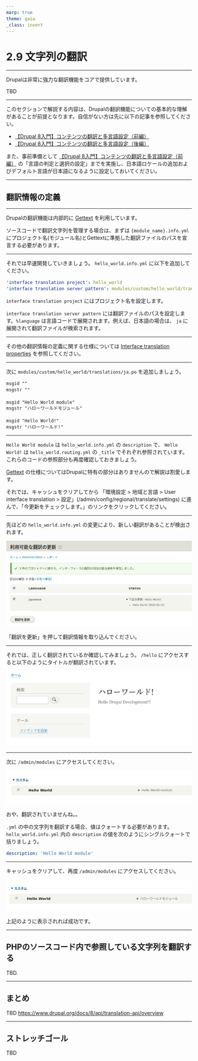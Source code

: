 ```yaml
---
marp: true
theme: gaia
_class: invert
---
```


<!-- _class: lead -->
# 2.9 文字列の翻訳

---

Drupalは非常に強力な翻訳機能をコアで提供しています。

TBD

---

このセクションで解説する内容は、Drupalの翻訳機能についての基本的な理解があることが前提となります。自信がない方は先に以下の記事を参照してください。
- [【Drupal 8入門】コンテンツの翻訳と多言語設定（前編）](https://thinkit.co.jp/article/10080)
- [【Drupal 8入門】コンテンツの翻訳と多言語設定（後編）](https://thinkit.co.jp/article/10081)

また、事前準備として [【Drupal 8入門】コンテンツの翻訳と多言語設定（前編）](https://thinkit.co.jp/article/10080) の「言語の判定と選択の設定」までを実施し、日本語ロケールの追加およびデフォルト言語が日本語になるように設定しておいてください。

---

<!-- _class: lead -->
## 翻訳情報の定義

---

Drupalの翻訳機能は内部的に [Gettext](https://www.php.net/manual/en/book.gettext.php) を利用しています。

ソースコードで翻訳文字列を管理する場合は、まずは `{module_name}.info.yml` にプロジェクト名(モジュール名)とGettextに準拠した翻訳ファイルのパスを宣言する必要があります。

---

それでは早速開発していきましょう。 `hello_world.info.yml` に以下を追加してください。

```yml
'interface translation project': hello_world
'interface translation server pattern': modules/custom/hello_world/translations/%language.po
```

`interface translation project` にはプロジェクト名を設定します。

`interface translation server pattern` には翻訳ファイルのパスを設定します。`%language` は言語コードで展開されます。例えば、日本語の場合は、 `ja` に展開されて翻訳ファイルが検索されます。


---

その他の翻訳情報の定義に関する仕様については [Interface translation properties](https://api.drupal.org/api/drupal/core%21modules%21locale%21locale.api.php/group/interface_translation_properties/) を参照してください。

---

次に `modules/custom/hello_world/translations/ja.po` を追加しましょう。

```txt
msgid ""
msgstr ""

msgid "Hello World module"
msgstr "ハローワールドモジュール"

msgid "Hello World!"
msgstr "ハローワールド!"
```

---

`Hello World module` は `hello_world.info.yml` の `description` で、 `Hello World!` は `hello_world.routing.yml` の `_title` でそれぞれ参照されています。これらのコードの参照部分も再度確認しておきましょう。

[Gettext](https://en.wikipedia.org/wiki/Gettext) の仕様についてはDrupalに特有の部分はありませんので解説は割愛します。

それでは、キャッシュをクリアしてから 「環境設定 > 地域と言語 > User interface translation > 設定」(/admin/config/regional/translate/settings) に進んで、「今更新をチェックします。」のリンクをクリックしてください。

---

先ほどの `hello_world.info.yml` の変更により、新しい翻訳があることが検出されます。

![update status](../assets/02_module_basics/09_translation/translate_update_status.png)

「翻訳を更新」を押して翻訳情報を取り込んでください。

---

それでは、正しく翻訳されているか確認してみましょう。 `/hello` にアクセスすると以下のようにタイトルが翻訳されています。

![hello title](../assets/02_module_basics/09_translation/translate_hello_title.png)

---

次に `/admin/modules` にアクセスしてください。

![hello world module description 1](../assets/02_module_basics/09_translation/translate_hello_world_module_description_1.png)

おや、翻訳されていませんね。。

`.yml` の中の文字列を翻訳する場合、値はクォートする必要があります。`hello_world.info.yml` 内の `description` の値を次のようにシングルクォートで括りましょう。

```yml
description: 'Hello World module'
```

---

キャッシュをクリアして、再度 `/admin/modules` にアクセスしてください。

![hello world module description 2](../assets/02_module_basics/09_translation/translate_hello_world_module_description_2.png)

上記のように表示されれば成功です。

---

<!-- _class: lead -->
## PHPのソースコード内で参照している文字列を翻訳する

TBD.

---

## まとめ

TBD
https://www.drupal.org/docs/8/api/translation-api/overview

---

## ストレッチゴール

TBD
